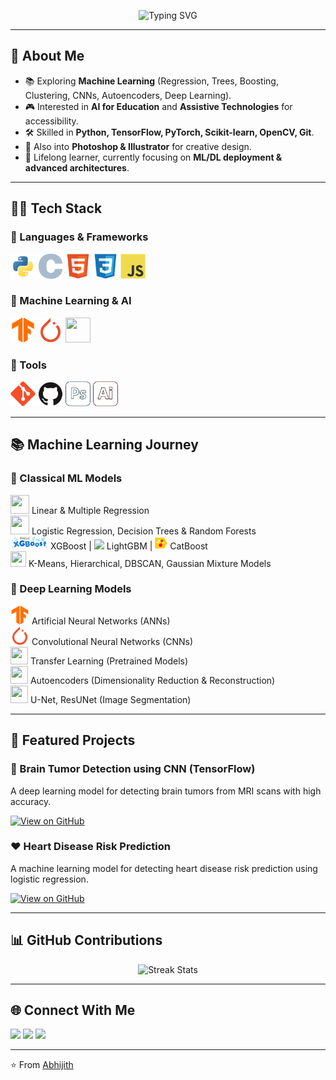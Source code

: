 <!-- Header Banner -->
<p align="center">
  <img src="https://readme-typing-svg.herokuapp.com?font=Fira+Code&size=22&duration=4000&pause=1000&color=00C4FF&center=true&vCenter=true&width=600&lines=Hi+there%2C+I'm+Abhijith+👋;Computer+Science+Engineer;Machine+Learning+%26+Deep+Learning+Enthusiast;Building+Technology+for+Social+Impact" alt="Typing SVG" />
</p>

---

## 🚀 About Me  
- 📚 Exploring **Machine Learning** (Regression, Trees, Boosting, Clustering, CNNs, Autoencoders, Deep Learning).  
- 🎮 Interested in **AI for Education** and **Assistive Technologies** for accessibility.  
- 🛠 Skilled in **Python, TensorFlow, PyTorch, Scikit-learn, OpenCV, Git**.  
- 🎨 Also into **Photoshop & Illustrator** for creative design.  
- 🌱 Lifelong learner, currently focusing on **ML/DL deployment & advanced architectures**.  

---

## 🧑‍💻 Tech Stack  

### 🔹 Languages & Frameworks  
<p align="left">
  <img src="https://raw.githubusercontent.com/devicons/devicon/master/icons/python/python-original.svg" width="40" height="40"/>
  <img src="https://raw.githubusercontent.com/devicons/devicon/master/icons/c/c-original.svg" width="40" height="40"/>
  <img src="https://raw.githubusercontent.com/devicons/devicon/master/icons/html5/html5-original.svg" width="40" height="40"/>
  <img src="https://raw.githubusercontent.com/devicons/devicon/master/icons/css3/css3-original.svg" width="40" height="40"/>
  <img src="https://raw.githubusercontent.com/devicons/devicon/master/icons/javascript/javascript-original.svg" width="40" height="40"/>
</p>

### 🔹 Machine Learning & AI  
<p align="left">
  <img src="https://raw.githubusercontent.com/devicons/devicon/master/icons/tensorflow/tensorflow-original.svg" width="40" height="40"/>
  <img src="https://raw.githubusercontent.com/devicons/devicon/master/icons/pytorch/pytorch-original.svg" width="40" height="40"/>
  <img src="https://raw.githubusercontent.com/scikit-learn/scikit-learn/main/doc/logos/scikit-learn-logo-notext.png" width="40" height="40"/>
</p>

### 🔹 Tools  
<p align="left">
  <img src="https://raw.githubusercontent.com/devicons/devicon/master/icons/git/git-original.svg" width="40" height="40"/>
  <img src="https://raw.githubusercontent.com/devicons/devicon/master/icons/github/github-original.svg" width="40" height="40"/>
  <img src="https://raw.githubusercontent.com/devicons/devicon/master/icons/photoshop/photoshop-line.svg" width="40" height="40"/>
  <img src="https://raw.githubusercontent.com/devicons/devicon/master/icons/illustrator/illustrator-line.svg" width="40" height="40"/>
</p>

---

## 📚 Machine Learning Journey  

### 🔹 Classical ML Models  
<p align="left">
  <img src="https://cdn.jsdelivr.net/gh/devicons/devicon/icons/python/python-original.svg" width="30" height="30"/> Linear & Multiple Regression  
  <br>
  <img src="https://cdn.jsdelivr.net/gh/devicons/devicon/icons/python/python-original.svg" width="30" height="30"/> Logistic Regression, Decision Trees & Random Forests  
  <br>
  <img src="https://raw.githubusercontent.com/dmlc/dmlc.github.io/master/img/logo-m/xgboost.png" width="60"/> XGBoost | 
  <img src="https://cdn.jsdelivr.net/gh/microsoft/LightGBM/docs/logo/LightGBM_logo_black_text.svg" width="70"/> LightGBM | 
  <img src="./CatBoostLogo.png" width="20"/> CatBoost
  <br>
 <img src="https://cdn-icons-png.flaticon.com/512/2464/2464522.png" width="25" height="25"/> K-Means, Hierarchical, DBSCAN, Gaussian Mixture Models  
</p>


### 🔹 Deep Learning Models  
<p align="left">
  <img src="https://raw.githubusercontent.com/devicons/devicon/master/icons/tensorflow/tensorflow-original.svg" width="30" height="30"/> Artificial Neural Networks (ANNs)  
  <br>
  <img src="https://raw.githubusercontent.com/devicons/devicon/master/icons/pytorch/pytorch-original.svg" width="30" height="30"/> Convolutional Neural Networks (CNNs)  
  <br>
  <img src="https://cdn-icons-png.flaticon.com/512/603/603196.png" width="28" height="28"/> Transfer Learning (Pretrained Models)  
  <br>
  <img src="https://cdn-icons-png.flaticon.com/512/2933/2933245.png" width="28" height="28"/> Autoencoders (Dimensionality Reduction & Reconstruction)  
  <br>
  <img src="https://cdn-icons-png.flaticon.com/512/1496/1496099.png" width="28" height="28"/> U-Net, ResUNet (Image Segmentation)  
</p>

---

## 🧠 Featured Projects  

### 🧠 Brain Tumor Detection using CNN (TensorFlow)  
A deep learning model for detecting brain tumors from MRI scans with high accuracy.  

[![View on GitHub](https://img.shields.io/badge/View-Project-black?style=for-the-badge&logo=github)](https://github.com/AbhijithBabu12/Brain-Tumor-Detection-Using-CNN-Tensorflow-)

### ❤️ Heart Disease Risk Prediction  
A machine learning model for detecting heart disease risk prediction using logistic regression.  

[![View on GitHub](https://img.shields.io/badge/View-Project-black?style=for-the-badge&logo=github)](https://github.com/AbhijithBabu12/Heart-Disease-Risk-Prediction-Using-Logistic-Regression)

---

## 📊 GitHub Contributions  
<p align="center">
  <img src="https://github-readme-streak-stats.herokuapp.com/?user=AbhijithBabu12&theme=radical" alt="Streak Stats" />
</p>

---

## 🌐 Connect With Me  
<p align="left">
  <a href="mailto:abhijithbabu855@gmail.com"><img src="https://img.shields.io/badge/Email-D14836?style=for-the-badge&logo=gmail&logoColor=white"/></a>
  <a href="https://www.linkedin.com/in/abhijith-babu-856170201/"><img src="https://img.shields.io/badge/LinkedIn-0A66C2?style=for-the-badge&logo=linkedin&logoColor=white"/></a>
  <a href="https://github.com/AbhijithBabu12"><img src="https://img.shields.io/badge/GitHub-100000?style=for-the-badge&logo=github&logoColor=white"/></a>
</p>

---

⭐️ From [Abhijith](https://github.com/AbhijithBabu12)  
